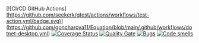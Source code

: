 [![CI/CD GitHub Actions][(https://github.com/seekerk/gtest/actions/workflows/test-action.yml/badge.svg)](https://github.com/seekerk/gtest/actions/workflows/test-action.yml)](https://github.com/goncharova11/Equation/blob/main/.github/workflows/dotnet-desktop.yml)
[![Coverage Status](https://coveralls.io/repos/github/goncharova11/Equation/badge.svg?branch=main)](https://coveralls.io/github/goncharova11/Equation?branch=main)
[![Quality Gate](https://sonarcloud.io/api/project_badges/measure?project=seekerk_gtest&metric=alert_status)](https://sonarcloud.io/dashboard?id=seekerk_gtest)
[![Bugs](https://sonarcloud.io/api/project_badges/measure?project=seekerk_ctest&metric=bugs)](https://sonarcloud.io/summary/new_code?id=seekerk_ctest)
[![Code smells](https://sonarcloud.io/api/project_badges/measure?project=seekerk_gtest&metric=code_smells)](https://sonarcloud.io/dashboard?id=seekerk_gtest)
